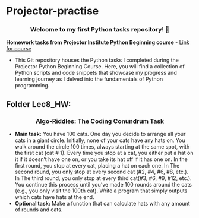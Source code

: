 # Projector-practise
### **<p align="center">Welcome to my first Python tasks repository! 🐍</p>**


**Homework tasks from Projector Institute Python Beginning course** - [Link for course](https://prjctr.com/course/python-beginning)

- This Git repository houses the Python tasks I completed during the Projector Python Beginning Course. 
Here, you will find a collection of Python scripts and code snippets that showcase my progress and learning journey as I delved into the fundamentals of Python programming.

## Folder Lec8_HW: 

### **<p align="center">Algo-Riddles: The Coding Conundrum Task</p>**
- **Main task:** You have 100 cats. One day you decide to arrange all your cats in a giant circle. Initially, none of your cats have any hats on. You walk around the circle 100 times, always starting at the same spot, with the first cat (cat # 1). Every time you stop at a cat, you either put a hat on it if it doesn’t have one on, or you take its hat off if it has one on. In the first round, you stop at every cat, placing a hat on each one. In The second round, you only stop at every second cat (#2, #4, #6, #8, etc.). In The third round, you only stop at every third cat(#3, #6, #9, #12, etc.). You continue this process until you’ve made 100 rounds around the cats (e.g., you only visit the 100th cat). Write a program that simply outputs which cats have hats at the end.
- **Optional task:** Make a function that can calculate hats with any amount of rounds and cats.

